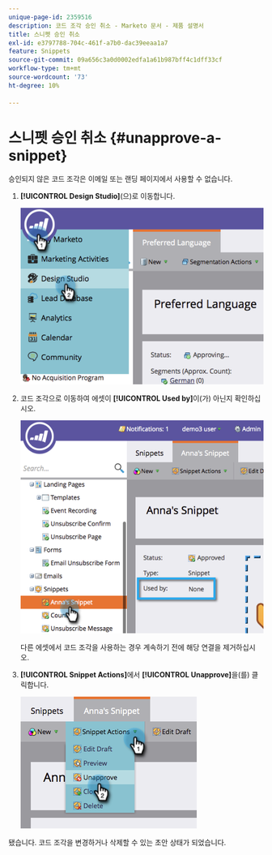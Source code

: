```yaml
---
unique-page-id: 2359516
description: 코드 조각 승인 취소 - Marketo 문서 - 제품 설명서
title: 스니펫 승인 취소
exl-id: e3797788-704c-461f-a7b0-dac39eeaa1a7
feature: Snippets
source-git-commit: 09a656c3a0d0002edfa1a61b987bff4c1dff33cf
workflow-type: tm+mt
source-wordcount: '73'
ht-degree: 10%

---
```


# 스니펫 승인 취소 {#unapprove-a-snippet}

승인되지 않은 코드 조각은 이메일 또는 랜딩 페이지에서 사용할 수 없습니다.

1. **[!UICONTROL Design Studio]**(으)로 이동합니다.

   ![](assets/image2014-9-16-10-3a41-3a18.png)

1. 코드 조각으로 이동하여 에셋이 **[!UICONTROL Used by]**&#x200B;이(가) 아닌지 확인하십시오.

   ![](assets/image2014-9-16-10-3a41-3a27.png)

   다른 에셋에서 코드 조각을 사용하는 경우 계속하기 전에 해당 연결을 제거하십시오.

1. **[!UICONTROL Snippet Actions]**&#x200B;에서 **[!UICONTROL Unapprove]**&#x200B;을(를) 클릭합니다.

   ![](assets/image2014-9-16-10-3a41-3a54.png)

됐습니다. 코드 조각을 변경하거나 삭제할 수 있는 초안 상태가 되었습니다.
